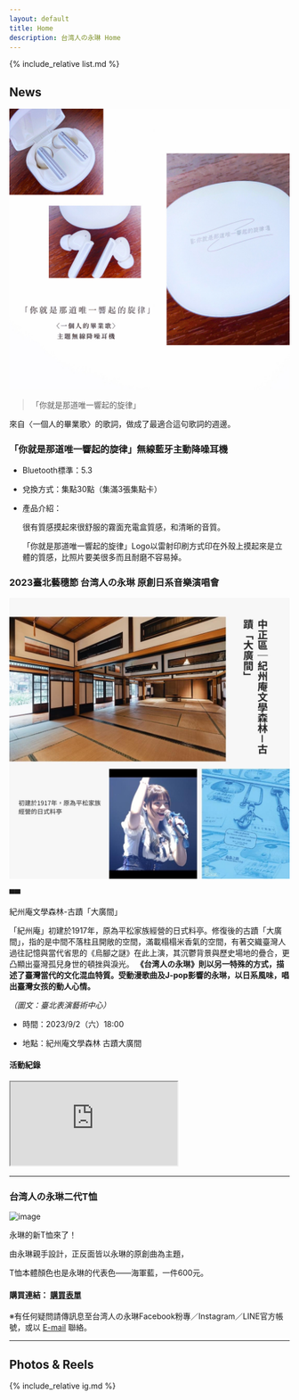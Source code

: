 ```yaml
---
layout: default
title: Home
description: 台湾人の永琳 Home
---
```


{% include_relative list.md %}

## News

![image](F5D2F79F-E6D6-4EF7-8261-35A4128658D5.jpeg)

> 「你就是那道唯一響起的旋律」

來自〈一個人的畢業歌〉的歌詞，做成了最適合這句歌詞的週邊。

### 「你就是那道唯一響起的旋律」無線藍牙主動降噪耳機

- Bluetooth標準：5.3
- 兌換方式：集點30點（集滿3張集點卡）
- 產品介紹：
    
    很有質感摸起來很舒服的霧面充電盒質感，和清晰的音質。
  
    「你就是那道唯一響起的旋律」Logo以雷射印刷方式印在外殼上摸起來是立體的質感，比照片要美很多而且耐磨不容易掉。

### 2023臺北藝穗節 台湾人の永琳 原創日系音樂演唱會

![image](IMG_1242.jpeg)

▀▀

紀州庵文學森林-古蹟「大廣間」

「紀州庵」初建於1917年，原為平松家族經營的日式料亭。修復後的古蹟「大廣間」，指的是中間不落柱且開敞的空間，滿載榻榻米香氣的空間，有著交織臺灣人過往記憶與當代省思的《烏腳之謎》在此上演，其沉鬱背景與歷史場地的疊合，更凸顯出臺灣孤兒身世的頓挫與淚光。 **《台湾人の永琳》則以另一特殊的方式，描述了臺灣當代的文化混血特質。受動漫歌曲及J-pop影響的永琳，以日系風味，唱出臺灣女孩的動人心情。**

*（圖文：臺北表演藝術中心）*

- 時間：2023/9/2（六）18:00

- 地點：紀州庵文學森林 古蹟大廣間

#### 活動紀錄

<iframe src="https://www.youtube.com/embed/7xC8CHFtzIk"></iframe>

---
### 台湾人の永琳二代T恤

![image](https://lh4.googleusercontent.com/tH6trOkOBmj-5-tltmVNyNTmERzFI1l6CGgveYEtcaOai2572AXDcVGA029JLvn5O_qzEX7BYWNyN7XWFYortbgTrZQlgr6aoXzGK5xejHLQummzSmAv2BfLyrpgx8G9ve5sLOrxBtqY-5P3bS1mQwQ28VzLZQ)

永琳的新T恤來了！

由永琳親手設計，正反面皆以永琳的原創曲為主題，

T恤本體顏色也是永琳的代表色——海軍藍，一件600元。

#### 購買連結： [購買表單](https://docs.google.com/forms/d/e/1FAIpQLSfL4j40eHtLK-8EkZSumVPmiiS5yz_RP7J4IjrzWyoH9sZyJA/viewform?usp=sf_link)

※有任何疑問請傳訊息至台湾人の永琳Facebook粉專／Instagram／LINE官方帳號，或以 [E-mail](mailto:taiwanese.eirin@gmail.com) 聯絡。

---
## Photos & Reels

{% include_relative ig.md %}
